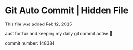 # Git Auto Commit | Hidden File

This file was added Feb 12, 2025

Just for fun and keeping my daily git commit active 🤪

commit number: 148384
